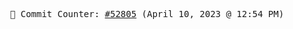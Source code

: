 <p align="center">
    <samp>
        📮 Commit Counter: <a href="https://github.com/Javascript-void0/Javascript-void0/commits/main">#52805</a> (April 10, 2023 @ 12:54 PM)
    </samp>
</p>